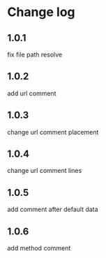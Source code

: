 # Change log

## 1.0.1

fix file path resolve

## 1.0.2

add url comment

## 1.0.3

change url comment placement

## 1.0.4

change url comment lines

## 1.0.5

add comment after default data

## 1.0.6

add method comment
